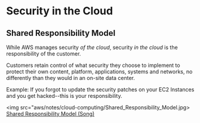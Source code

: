 # Security in the Cloud

## Shared Responsibility Model
While AWS manages security _of the cloud_, security _in the cloud_ is the responsibility of the customer.

Customers retain control of what security they choose to implement to protect their own content, platform, applications, systems and networks, no differently than they would in an on-site data center.

Example:
If you forgot to update the security patches on your EC2 Instances and you get hacked--this is your responsibility.

<img src="aws/notes/cloud-computing/Shared_Responsibility_Model.jpg>
[Shared Responsibility Model (Song)](https://www.youtube.com/watch?v=tIb5PGW_t1o)
